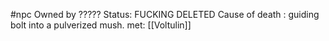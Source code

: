 #npc
Owned by ?????
Status: FUCKING DELETED
Cause of death : guiding bolt into a pulverized mush.
met: [[Voltulin]]



